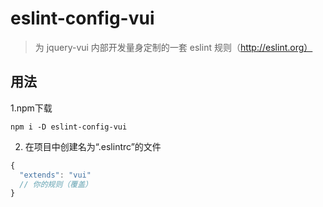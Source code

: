 # eslint-config-vui

> 为 jquery-vui 内部开发量身定制的一套 eslint 规则（http://eslint.org）

## 用法

1.npm下载
```
npm i -D eslint-config-vui
```

2. 在项目中创建名为“.eslintrc”的文件

```javascript
{
  "extends": "vui"
  // 你的规则（覆盖）
}
```